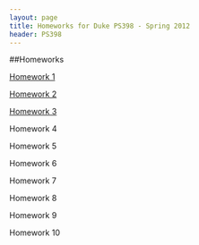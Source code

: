 ```yaml
---
layout: page
title: Homeworks for Duke PS398 - Spring 2012
header: PS398
---
```


##Homeworks

[Homework 1](./assets/HW1.pdf)

[Homework 2](./assets/HW2.pdf)

[Homework 3](./assets/HW3.pdf)

Homework 4

Homework 5

Homework 6

Homework 7

Homework 8

Homework 9

Homework 10